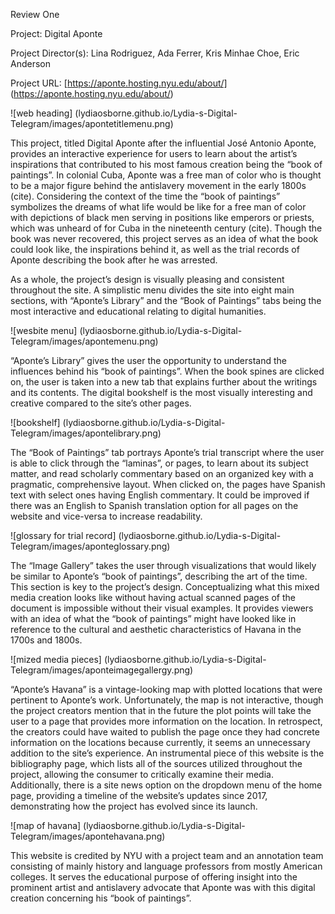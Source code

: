 Review One

Project:
Digital Aponte

Project Director(s):
Lina Rodriguez, Ada Ferrer, Kris Minhae Choe, Eric Anderson

Project URL:
[https://aponte.hosting.nyu.edu/about/] (https://aponte.hosting.nyu.edu/about/)

![web heading] (lydiaosborne.github.io/Lydia-s-Digital-Telegram/images/apontetitlemenu.png)

This project, titled Digital Aponte after the influential José Antonio Aponte, provides an interactive experience for users to learn about the artist’s inspirations that contributed to his most famous creation being the “book of paintings”. In colonial Cuba, Aponte was a free man of color who is thought to be a major figure behind the antislavery movement in the early 1800s (cite).  Considering the context of the time the “book of paintings” symbolizes the dreams of what life would be like for a free man of color with depictions of black men serving in positions like emperors or priests, which was unheard of for Cuba in the nineteenth century (cite). Though the book was never recovered, this project serves as an idea of what the book could look like, the inspirations behind it, as well as the trial records of Aponte describing the book after he was arrested. 

As a whole, the project’s design is visually pleasing and consistent throughout the site. A simplistic menu divides the site into eight main sections, with “Aponte’s Library” and the “Book of Paintings” tabs being the most interactive and educational relating to digital humanities.

![wesbite menu] (lydiaosborne.github.io/Lydia-s-Digital-Telegram/images/apontemenu.png)

“Aponte’s Library” gives the user the opportunity to understand the influences behind his “book of paintings”. When the book spines are clicked on, the user is taken into a new tab that explains further about the writings and its contents. The digital bookshelf is the most visually interesting and creative compared to the site’s other pages.

![bookshelf] (lydiaosborne.github.io/Lydia-s-Digital-Telegram/images/apontelibrary.png)

The “Book of Paintings” tab portrays Aponte’s trial transcript where the user is able to click through the “laminas”, or pages, to learn about its subject matter, and read scholarly commentary based on an organized key with a pragmatic, comprehensive layout. When clicked on, the pages have Spanish text with select ones having English commentary. It could be improved if there was an English to Spanish translation option for all pages on the website and vice-versa to increase readability. 

![glossary for trial record] (lydiaosborne.github.io/Lydia-s-Digital-Telegram/images/aponteglossary.png)

The “Image Gallery” takes the user through visualizations that would likely be similar to Aponte’s “book of paintings”, describing the art of the time. This section is key to the project’s design. Conceptualizing what this mixed media creation looks like without having actual scanned pages of the document is impossible without their visual examples. It provides viewers with an idea of what the “book of paintings” might have looked like in reference to the cultural and aesthetic characteristics of Havana in the 1700s and 1800s. 

![mized media pieces] (lydiaosborne.github.io/Lydia-s-Digital-Telegram/images/aponteimagegallergy.png)

“Aponte’s Havana” is a vintage-looking map with plotted locations that were pertinent to Aponte’s work. Unfortunately, the map is not interactive, though the project creators mention that in the future the plot points will take the user to a page that provides more information on the location. In retrospect, the creators could have waited to publish the page once they had concrete information on the locations because currently, it seems an unnecessary addition to the site’s experience. 
An instrumental piece of this website is the bibliography page, which lists all of the sources utilized throughout the project, allowing the consumer to critically examine their media. Additionally, there is a site news option on the dropdown menu of the home page, providing a timeline of the website’s updates since 2017, demonstrating how the project has evolved since its launch.

![map of havana] (lydiaosborne.github.io/Lydia-s-Digital-Telegram/images/apontehavana.png)

This website is credited by NYU with a project team and an annotation team consisting of mainly history and language professors from mostly American colleges. It serves the educational purpose of offering insight into the prominent artist and antislavery advocate that Aponte was with this digital creation concerning his “book of paintings”.




